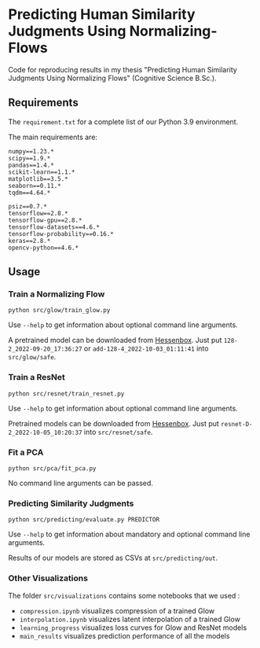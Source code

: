 # Predicting Human Similarity Judgments Using Normalizing-Flows
Code for reproducing results in my thesis "Predicting Human Similarity Judgments Using Normalizing Flows" (Cognitive Science B.Sc.).

## Requirements

The `requirement.txt` for a complete list of our Python 3.9 environment.

The main requirements are:

```
numpy==1.23.*
scipy==1.9.*
pandas==1.4.*
scikit-learn==1.1.*
matplotlib==3.5.*
seaborn==0.11.*
tqdm==4.64.*

psiz==0.7.*
tensorflow==2.8.*
tensorflow-gpu==2.8.*
tensorflow-datasets==4.6.*
tensorflow-probability==0.16.*
keras==2.8.*
opencv-python==4.6.*
```

## Usage

### Train a Normalizing Flow

```
python src/glow/train_glow.py
```

Use `--help` to get information about optional command line arguments.

A pretrained model can be downloaded from [Hessenbox](https://hessenbox.tu-darmstadt.de/getlink/fiJRjP6ivPqSrwBGKmQvELCC/Predicting%20Human%20Similarity%20Judgments%20Using%20Normalizing%20Flows). Just put `128-2_2022-09-20_17:36:27` or `add-128-4_2022-10-03_01:11:41` into `src/glow/safe`.

### Train a ResNet

```
python src/resnet/train_resnet.py
```

Use `--help` to get information about optional command line arguments.

Pretrained models can be downloaded from [Hessenbox](https://hessenbox.tu-darmstadt.de/getlink/fiJRjP6ivPqSrwBGKmQvELCC/Predicting%20Human%20Similarity%20Judgments%20Using%20Normalizing%20Flows). Just put `resnet-D-2_2022-10-05_10:20:37` into `src/resnet/safe`.

### Fit a PCA

```
python src/pca/fit_pca.py
```

No command line arguments can be passed.

### Predicting Similarity Judgments

```
python src/predicting/evaluate.py PREDICTOR
```

Use `--help` to get information about mandatory and optional command line arguments.

Results of our models are stored as CSVs at `src/predicting/out`.

### Other Visualizations

The folder `src/visualizations` contains some notebooks that we used :

- `compression.ipynb` visualizes compression of a trained Glow
- `interpolation.ipynb` visualizes latent interpolation of a trained Glow
- `learning_progress` visualizes loss curves for Glow and ResNet models
- `main_results` visualizes prediction performance of all the models

